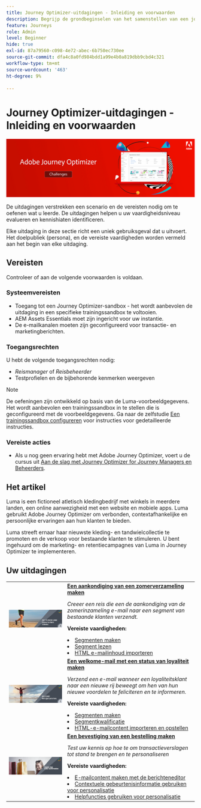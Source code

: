 ```yaml
---
title: Journey Optimizer-uitdagingen - Inleiding en voorwaarden
description: Begrijp de grondbeginselen van het samenstellen van een journey in het journeycanvas.
feature: Journeys
role: Admin
level: Beginner
hide: true
exl-id: 87a79560-c098-4e72-abec-6b750ec730ee
source-git-commit: dfa4c8a0fd984bdd1a99e4b0a819dbb9cbd4c321
workflow-type: tm+mt
source-wordcount: '463'
ht-degree: 9%

---
```


# Journey Optimizer-uitdagingen - Inleiding en voorwaarden

![AJO Challenges Banner](./assets/ajo-banner-challenges.png)

De uitdagingen verstrekken een scenario en de vereisten nodig om te oefenen wat u leerde. De uitdagingen helpen u uw vaardigheidsniveau evalueren en kennishiaten identificeren.

Elke uitdaging in deze sectie richt een uniek gebruiksgeval dat u uitvoert. Het doelpubliek (persona), en de vereiste vaardigheden worden vermeld aan het begin van elke uitdaging.

## Vereisten

Controleer of aan de volgende voorwaarden is voldaan.

### Systeemvereisten

* Toegang tot een Journey Optimizer-sandbox - het wordt aanbevolen de uitdaging in een specifieke trainingssandbox te voltooien.
* AEM Assets Essentials moet zijn ingericht voor uw instantie.
* De e-mailkanalen moeten zijn geconfigureerd voor transactie- en marketingberichten.

### Toegangsrechten

U hebt de volgende toegangsrechten nodig:

* *Reismanager* of *Reisbeheerder*
* Testprofielen en de bijbehorende kenmerken weergeven

>[!NOTE]
> De oefeningen zijn ontwikkeld op basis van de Luma-voorbeeldgegevens. Het wordt aanbevolen een trainingssandbox in te stellen die is geconfigureerd met de voorbeeldgegevens. Ga naar de zelfstudie [Een trainingssandbox configureren](/help/tutorial-configure-a-training-sandbox/introduction-and-prerequisites.md) voor instructies voor gedetailleerde instructies.

### Vereiste acties

* Als u nog geen ervaring hebt met Adobe Journey Optimizer, voert u de cursus uit [Aan de slag met Journey Optimizer for Journey Managers en Beheerders](https://experienceleague.adobe.com/docs/courses/using/journeyoptimizer-u-1-2022-1-1-0.html).

## Het artikel

Luma is een fictioneel atletisch kledingbedrijf met winkels in meerdere landen, een online aanwezigheid met een website en mobiele apps. Luma gebruikt Adobe Journey Optimizer om verbonden, contextafhankelijke en persoonlijke ervaringen aan hun klanten te bieden.

Luma streeft ernaar haar nieuwste kleding- en tandwielcollectie te promoten en de verkoop voor bestaande klanten te stimuleren. U bent ingehuurd om de marketing- en retentiecampagnes van Luma in Journey Optimizer te implementeren.

## Uw uitdagingen

<table>
<tr>
<td>
 <div>
      <a href="summer-collection-announcement-challenge.md">
        <img alt="Aankondiging van de verzameling Afbeelding voor zomer" src="./assets/email-assets/luma-transactional-onboarding-3.png"/>
      </a>
      </div>
  </td>
  <td>
   <strong><a href="summer-collection-announcement-challenge.md">Een aankondiging van een zomerverzameling maken </strong>
    </a>
      <p>
      <em>Creeer een reis die een de aankondiging van de zomerinzameling e-mail naar een segment van bestaande klanten verzendt. </em>
      <p>
      <b>Vereiste vaardigheden:</b>
      <li><a href="https://experienceleague.adobe.com/docs/journey-optimizer-learn/tutorials/profiles-segments-subscriptions/create-segments.html"> Segmenten maken</li>
      <li><a href="https://experienceleague.adobe.com/docs/journey-optimizer-learn/tutorials/create-journeys/use-case-read-segment.html">Segment lezen</li>
       <li><a href="https://experienceleague.adobe.com/docs/journey-optimizer-learn/tutorials/email-channel/import-and-author-html-email-content.html">HTML e-mailinhoud importeren</li>
  </td>
  </tr>
   <tr>
    <td>
    <div>
    <a>
      <img alt="Welkom" src="./assets/email-assets/luma-transactional-onboarding-1.png"/>
    </a>
    </div>
    <td>
    <div >
      <a>
    <strong><a href="loyalty-status-welcome-email-challenge.md">Een welkome-mail met een status van loyaliteit maken </strong>
    </a>
    </div>
    <p>
    <em>Verzend een e-mail wanneer een loyaliteitsklant naar een nieuwe rij beweegt om hen van hun nieuwe voordelen te feliciteren en te informeren.</em>
    <p>
    <b>Vereiste vaardigheden:</b>
      <li><a href="https://experienceleague.adobe.com/docs/journey-optimizer-learn/tutorials/profiles-segments-subscriptions/create-segments.html"> Segmenten maken</li>
      <li><a href="https://experienceleague.adobe.com/docs/journey-optimizer-learn/tutorials/create-journeys/use-case-read-segment-qualification.html">Segmentkwalificatie</li>
      <li><a href="https://experienceleague.adobe.com/docs/journey-optimizer-learn/tutorials/email-channel/import-and-author-html-email-content.html">HTML-e-mailcontent importeren en opstellen</li>
  </td>
  </tr>
  <tr>
  <td>
  <div>
    <a href="order-confirmation-challenge.md">
      <img alt="Luminantie-e-mail" src="./assets/email-assets/luma-transactional-order-confirmation.png"/>
    </a>
  </td>
  <td>
      <a href="order-confirmation-challenge.md">
    <strong><a href="order-confirmation-challenge.md">Een bevestiging van een bestelling maken</strong>
    </a>
    <div>
    <p>
    <em>Test uw kennis op hoe te om transactieverslagen tot stand te brengen en te personaliseren
    </em>
    <p>
    <b>Vereiste vaardigheden:</b>
      <li><a href="https://experienceleague.adobe.com/docs/journey-optimizer-learn/tutorials/email-channel/create-content-with-the-email-designer.html"> E-mailcontent maken met de berichteneditor</li>
      <li><a href="https://experienceleague.adobe.com/docs/journey-optimizer-learn/tutorials/personalize-content/use-contextual-event-information-for-personalization.html">Contextuele gebeurtenisinformatie gebruiken voor personalisatie</li>
      <li><a href="https://experienceleague.adobe.com/docs/journey-optimizer-learn/tutorials/personalize-content/use-helper-functions-for-personalization.html?lang=en">Helpfuncties gebruiken voor personalisatie</li>
  </td>
</table>
